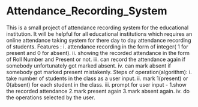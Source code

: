 # Attendance_Recording_System
This is a small project of attendance recording system for the educational institution. It will be helpful for all educational institutions which requires an online attendance taking system for there day to day attendance recording of students.  Features : i. attendance recording in the form of integer( 1 for present and 0 for absent). ii. showing the recorded attendance in the form of Roll Number and Present or not. iii. can record the attendance again if somebody unfortunately got marked absent. iv. can mark absent if somebody got marked present mistakenly.  Steps of operation(algorithm): i. take number of students in the class as a user input. ii. mark 1(present) or 0(absent) for each student in the class. iii. prompt for user input - 1.show the recorded attendance 2.mark present again 3.mark absent again. iv. do the operations selected by the user.
